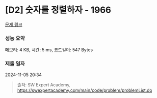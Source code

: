 # [D2] 숫자를 정렬하자 - 1966 

[문제 링크](https://swexpertacademy.com/main/code/problem/problemDetail.do?contestProbId=AV5PrmyKAWEDFAUq) 

### 성능 요약

메모리: 4 KB, 시간: 5 ms, 코드길이: 547 Bytes

### 제출 일자

2024-11-05 20:34



> 출처: SW Expert Academy, https://swexpertacademy.com/main/code/problem/problemList.do